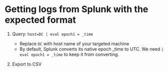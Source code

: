 # Getting logs from Splunk with the expected format


1. Query: `host=DC | eval epoch1 = _time`
    - Replace `DC` with host name of your targeted machine
    - By default, Splunk converts its native epoch _time to UTC. We need `| eval epoch1 = _time` to keep it from converting.

2. Export to CSV